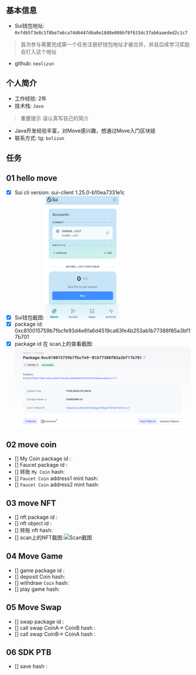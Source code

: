 ## 基本信息
- Sui钱包地址: `0xfdb5f3e8c1f8be7a6ca74d6447d6a0e18d8e086bf8f633dc37ab6aaeded2c1c7`
> 首次参与需要完成第一个任务注册好钱包地址才被合并，并且后续学习奖励会打入这个地址
- github: `neolizun`

## 个人简介
- 工作经验: 2年
- 技术栈: `Java`
> 重要提示 请认真写自己的简介
- Java开发经验丰富，对Move感兴趣，想通过Move入门区块链
- 联系方式: tg: `bolizun` 

## 任务

##   01 hello move  
- [x] Sui cli version: sui-client 1.25.0-b10ea7331e1c
- [x] Sui钱包截图: <img src="./notes/40.png" alt="Sui钱包截图" style="zoom: 33%;" />
- [x] package id:  0xc810015759b7fbcfe93d4e6fa6d4519ca63fe4b253ab1b77388f85a3bf17b701
- [x] package id 在 scan上的查看截图:<img src="./notes/42.png" alt="Scan截图" style="zoom:50%;" />

##   02 move coin
- [] My Coin package id : 
- [] Faucet package id : 
- [] 转账 `My Coin` hash:
- [] `Faucet Coin` address1 mint hash:
- [] `Faucet Coin` address2 mint hash:

##   03 move NFT
- [] nft package id :
- [] nft object id : 
- [] 转账 nft  hash:
- [] scan上的NFT截图:![Scan截图](./images/你的图片地址)

##   04 Move Game
- [] game package id :
- [] deposit Coin hash:
- [] withdraw `Coin` hash:
- [] play game hash:

##   05 Move Swap
- [] swap package id :
- [] call swap CoinA-> CoinB  hash :
- [] call swap CoinB-> CoinA  hash :

##   06 SDK PTB
- [] save hash :
